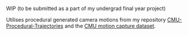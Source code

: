 WIP (to be submitted as a part of my undergrad final year project)

Utilises procedural generated camera motions from my repository [CMU-Procedural-Trajectories](https://github.com/Bart-Weil/CMU-Procedural-Trajectories) and the [CMU motion capture dataset](http://mocap.cs.cmu.edu/).
